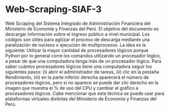 # Web-Scraping-SIAF-3
 Web Scraping del Sistema Integrado de Administración Financiera del Ministerio de Economía y Finanzas del Perú.
 El objetivo del documento es descargar información sobre el ingreso público a nivel municipal. 
 Los códigos son útiles para agilizar el proceso de descarga mediante una paralización de núcleos o ejecución de multiprocesos. La idea es la siguiente: Utilizar la mayor cantidad de procesadores lógicos porque Python por lo general corre los comandos utilizando un procesador lógico, a pesar de que una computadora tenga más de un procesador lógico. Para saber cuántos procesadores lógicos tiene una computadora seguir los siguientes pasos: (i) abrir el administrador de tareas, (ii) clic en la pestaña Rendimiento, (iii) en la parte inferior derecha aparecerá el número de procesadores lógicos, pero si no aparece se puede dar clic derecho en la imagen que muestra el % de uso del CPU y cambiar el gráfico a procesadores lógicos. Cabe mencionar que esta técnica se puede usar para plataformas virtuales distintas del Ministerio de Economía y Finanzas del Perú.
